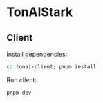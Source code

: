 # TonAIStark


## Client

Install dependencies:

```bash
cd tonai-client; pnpm install
```

Run client:

```bash
pnpm dev
```